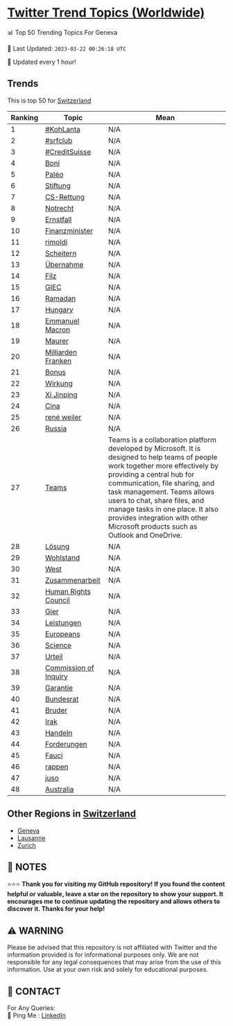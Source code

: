 [Twitter Trend Topics (Worldwide)](https://github.com/ErcinDedeoglu/Twitter-Trend-Topics)
==========


📊 Top 50 Trending Topics For Geneva

📆 Last Updated: `2023-03-22 00:26:18 UTC`

🔧 Updated every 1 hour!


## Trends

This is top 50 for [Switzerland](</Switzerland>)

| Ranking | Topic | Mean |
| ------- | ------------ | ------------ |
| 1 | [#KohLanta](http://twitter.com/search?q=%23KohLanta) | N/A |
| 2 | [#srfclub](http://twitter.com/search?q=%23srfclub) | N/A |
| 3 | [#CreditSuisse](http://twitter.com/search?q=%23CreditSuisse) | N/A |
| 4 | [Boni](http://twitter.com/search?q=Boni) | N/A |
| 5 | [Paléo](http://twitter.com/search?q=Pal%c3%a9o) | N/A |
| 6 | [Stiftung](http://twitter.com/search?q=Stiftung) | N/A |
| 7 | [CS-Rettung](http://twitter.com/search?q=CS-Rettung) | N/A |
| 8 | [Notrecht](http://twitter.com/search?q=Notrecht) | N/A |
| 9 | [Ernstfall](http://twitter.com/search?q=Ernstfall) | N/A |
| 10 | [Finanzminister](http://twitter.com/search?q=Finanzminister) | N/A |
| 11 | [rimoldi](http://twitter.com/search?q=rimoldi) | N/A |
| 12 | [Scheitern](http://twitter.com/search?q=Scheitern) | N/A |
| 13 | [Übernahme](http://twitter.com/search?q=%c3%9cbernahme) | N/A |
| 14 | [Filz](http://twitter.com/search?q=Filz) | N/A |
| 15 | [GIEC](http://twitter.com/search?q=GIEC) | N/A |
| 16 | [Ramadan](http://twitter.com/search?q=Ramadan) | N/A |
| 17 | [Hungary](http://twitter.com/search?q=Hungary) | N/A |
| 18 | [Emmanuel Macron](http://twitter.com/search?q=Emmanuel+Macron) | N/A |
| 19 | [Maurer](http://twitter.com/search?q=Maurer) | N/A |
| 20 | [Milliarden Franken](http://twitter.com/search?q=Milliarden+Franken) | N/A |
| 21 | [Bonus](http://twitter.com/search?q=Bonus) | N/A |
| 22 | [Wirkung](http://twitter.com/search?q=Wirkung) | N/A |
| 23 | [Xi Jinping](http://twitter.com/search?q=Xi+Jinping) | N/A |
| 24 | [Cina](http://twitter.com/search?q=Cina) | N/A |
| 25 | [rené weiler](http://twitter.com/search?q=ren%c3%a9+weiler) | N/A |
| 26 | [Russia](http://twitter.com/search?q=Russia) | N/A |
| 27 | [Teams](http://twitter.com/search?q=Teams) | Teams is a collaboration platform developed by Microsoft. It is designed to help teams of people work together more effectively by providing a central hub for communication, file sharing, and task management. Teams allows users to chat, share files, and manage tasks in one place. It also provides integration with other Microsoft products such as Outlook and OneDrive. |
| 28 | [Lösung](http://twitter.com/search?q=L%c3%b6sung) | N/A |
| 29 | [Wohlstand](http://twitter.com/search?q=Wohlstand) | N/A |
| 30 | [West](http://twitter.com/search?q=West) | N/A |
| 31 | [Zusammenarbeit](http://twitter.com/search?q=Zusammenarbeit) | N/A |
| 32 | [Human Rights Council](http://twitter.com/search?q=Human+Rights+Council) | N/A |
| 33 | [Gier](http://twitter.com/search?q=Gier) | N/A |
| 34 | [Leistungen](http://twitter.com/search?q=Leistungen) | N/A |
| 35 | [Europeans](http://twitter.com/search?q=Europeans) | N/A |
| 36 | [Science](http://twitter.com/search?q=Science) | N/A |
| 37 | [Urteil](http://twitter.com/search?q=Urteil) | N/A |
| 38 | [Commission of Inquiry](http://twitter.com/search?q=Commission+of+Inquiry) | N/A |
| 39 | [Garantie](http://twitter.com/search?q=Garantie) | N/A |
| 40 | [Bundesrat](http://twitter.com/search?q=Bundesrat) | N/A |
| 41 | [Bruder](http://twitter.com/search?q=Bruder) | N/A |
| 42 | [Irak](http://twitter.com/search?q=Irak) | N/A |
| 43 | [Handeln](http://twitter.com/search?q=Handeln) | N/A |
| 44 | [Forderungen](http://twitter.com/search?q=Forderungen) | N/A |
| 45 | [Fauci](http://twitter.com/search?q=Fauci) | N/A |
| 46 | [rappen](http://twitter.com/search?q=rappen) | N/A |
| 47 | [juso](http://twitter.com/search?q=juso) | N/A |
| 48 | [Australia](http://twitter.com/search?q=Australia) | N/A |



## Other Regions in [Switzerland](</Switzerland>)

* [Geneva](</Switzerland/Geneva.md>)
* [Lausanne](</Switzerland/Lausanne.md>)
* [Zurich](</Switzerland/Zurich.md>)



## 📝 NOTES

⭐⭐⭐ **Thank you for visiting my GitHub repository! If you found the content helpful or valuable, leave a star on the repository to show your support. It encourages me to continue updating the repository and allows others to discover it. Thanks for your help!**


## ⚠️ WARNING

Please be advised that this repository is not affiliated with Twitter and the information provided is for informational purposes only. We are not responsible for any legal consequences that may arise from the use of this information. Use at your own risk and solely for educational purposes.


## 📨 CONTACT

 For Any Queries:  
            🏓 Ping Me : [LinkedIn](https://www.linkedin.com/in/ercindedeoglu/)
